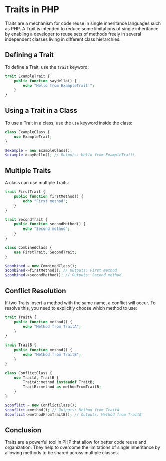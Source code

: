 # Traits in PHP

Traits are a mechanism for code reuse in single inheritance languages such as PHP. A Trait is intended to reduce some limitations of single inheritance by enabling a developer to reuse sets of methods freely in several independent classes living in different class hierarchies.

## Defining a Trait

To define a Trait, use the `trait` keyword:

```php
trait ExampleTrait {
    public function sayHello() {
        echo "Hello from ExampleTrait!";
    }
}
```

## Using a Trait in a Class

To use a Trait in a class, use the `use` keyword inside the class:

```php
class ExampleClass {
    use ExampleTrait;
}

$example = new ExampleClass();
$example->sayHello(); // Outputs: Hello from ExampleTrait!
```

## Multiple Traits

A class can use multiple Traits:

```php
trait FirstTrait {
    public function firstMethod() {
        echo "First method";
    }
}

trait SecondTrait {
    public function secondMethod() {
        echo "Second method";
    }
}

class CombinedClass {
    use FirstTrait, SecondTrait;
}

$combined = new CombinedClass();
$combined->firstMethod(); // Outputs: First method
$combined->secondMethod(); // Outputs: Second method
```

## Conflict Resolution

If two Traits insert a method with the same name, a conflict will occur. To resolve this, you need to explicitly choose which method to use:

```php
trait TraitA {
    public function method() {
        echo "Method from TraitA";
    }
}

trait TraitB {
    public function method() {
        echo "Method from TraitB";
    }
}

class ConflictClass {
    use TraitA, TraitB {
        TraitA::method insteadof TraitB;
        TraitB::method as methodFromTraitB;
    }
}

$conflict = new ConflictClass();
$conflict->method(); // Outputs: Method from TraitA
$conflict->methodFromTraitB(); // Outputs: Method from TraitB
```

## Conclusion

Traits are a powerful tool in PHP that allow for better code reuse and organization. They help to overcome the limitations of single inheritance by allowing methods to be shared across multiple classes.
